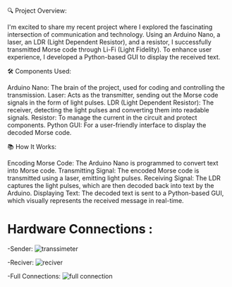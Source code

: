 🔍 Project Overview:

I'm excited to share my recent project where I explored the fascinating intersection of communication and technology. Using an Arduino Nano, a laser, an LDR (Light Dependent Resistor), and a resistor, I successfully transmitted Morse code through Li-Fi (Light Fidelity). To enhance user experience, I developed a Python-based GUI to display the received text.

🛠 Components Used:

Arduino Nano: The brain of the project, used for coding and controlling the transmission.
Laser: Acts as the transmitter, sending out the Morse code signals in the form of light pulses.
LDR (Light Dependent Resistor): The receiver, detecting the light pulses and converting them into readable signals.
Resistor: To manage the current in the circuit and protect components.
Python GUI: For a user-friendly interface to display the decoded Morse code.

📚 How It Works:

Encoding Morse Code: The Arduino Nano is programmed to convert text into Morse code.
Transmitting Signal: The encoded Morse code is transmitted using a laser, emitting light pulses.
Receiving Signal: The LDR captures the light pulses, which are then decoded back into text by the Arduino.
Displaying Text: The decoded text is sent to a Python-based GUI, which visually represents the received message in real-time.



# Hardware Connections :
-Sender:
![transsimeter](https://github.com/user-attachments/assets/3e33fd0c-b6c5-4808-9bf7-847597c8ccd3)

-Reciver:
![reciver](https://github.com/user-attachments/assets/9e91b838-70a9-4896-b32a-dfa20e1516ec)

-Full Connections:
![full connection](https://github.com/user-attachments/assets/fc276ef6-3d03-4cbb-a722-a934c712de64)





